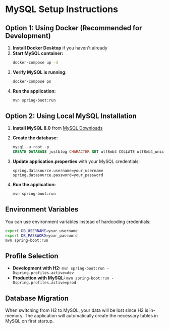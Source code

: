 # MySQL Setup Instructions

## Option 1: Using Docker (Recommended for Development)

1. **Install Docker Desktop** if you haven't already
2. **Start MySQL container:**
   ```bash
   docker-compose up -d
   ```
3. **Verify MySQL is running:**
   ```bash
   docker-compose ps
   ```
4. **Run the application:**
   ```bash
   mvn spring-boot:run
   ```

## Option 2: Using Local MySQL Installation

1. **Install MySQL 8.0** from [MySQL Downloads](https://dev.mysql.com/downloads/mysql/)

2. **Create the database:**
   ```sql
   mysql -u root -p
   CREATE DATABASE justblog CHARACTER SET utf8mb4 COLLATE utf8mb4_unicode_ci;
   ```

3. **Update application.properties** with your MySQL credentials:
   ```properties
   spring.datasource.username=your_username
   spring.datasource.password=your_password
   ```

4. **Run the application:**
   ```bash
   mvn spring-boot:run
   ```

## Environment Variables

You can use environment variables instead of hardcoding credentials:

```bash
export DB_USERNAME=your_username
export DB_PASSWORD=your_password
mvn spring-boot:run
```

## Profile Selection

- **Development with H2:** `mvn spring-boot:run -Dspring.profiles.active=dev`
- **Production with MySQL:** `mvn spring-boot:run -Dspring.profiles.active=prod`

## Database Migration

When switching from H2 to MySQL, your data will be lost since H2 is in-memory. The application will automatically create the necessary tables in MySQL on first startup.
